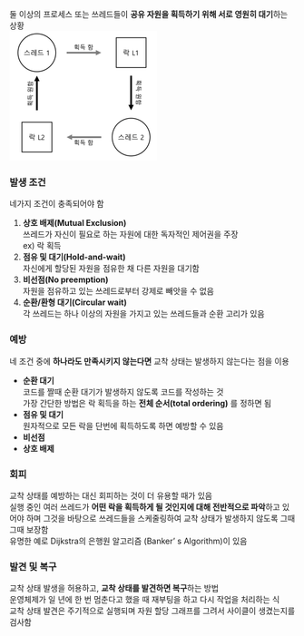 둘 이상의 프로세스 또는 쓰레드들이 **공유 자원을 획득하기 위해 서로 영원히 대기**하는 상황  
![](img/DeadLock.png)
### 발생 조건
네가지 조건이 충족되어야 함
1. **상호 배제(Mutual Exclusion)**  
   쓰레드가 자신이 필요로 하는 자원에 대한 독자적인 제어권을 주장  
   ex) 락 획득
2. **점유 및 대기(Hold-and-wait)**  
   자신에게 할당된 자원을 점유한 채 다른 자원을 대기함
3. **비선점(No preemption)**  
   자원을 점유하고 있는 쓰레드로부터 강제로 빼앗을 수 없음
4. **순환/환형 대기(Circular wait)**  
   각 쓰레드는 하나 이상의 자원을 가지고 있는 쓰레드들과 순환 고리가 있음

### 예방
네 조건 중에 **하나라도 만족시키지 않는다면** 교착 상태는 발생하지 않는다는 점을 이용
- **순환 대기**  
  코드를 짤때 순환 대기가 발생하지 않도록 코드를 작성하는 것  
  가장 간단한 방법은 락 획득을 하는 **전체 순서(total ordering)** 를 정하면 됨
- **점유 및 대기**  
  원자적으로 모든 락을 단번에 획득하도록 하면 예방할 수 있음
- **비선점**
- **상호 배제**
### 회피
교착 상태를 예방하는 대신 회피하는 것이 더 유용할 때가 있음  
실행 중인 여러 쓰레드가 **어떤 락을 획득하게 될 것인지에 대해 전반적으로 파악**하고 있어야 하며 그것을 바탕으로 쓰레드들을 스케줄링하여 교착 상태가 발생하지 않도록 그때그때 보장함  
유명한 예로 Dijkstra의 은행원 알고리즘 (Banker’ s Algorithm)이 있음
### 발견 및 복구
교착 상태 발생을 허용하고, **교착 상태를 발견하면 복구**하는 방법  
운영체제가 일 년에 한 번 멈춘다고 했을 때 재부팅을 하고 다시 작업을 처리하는 식  
교착 상태 발견은 주기적으로 실행되며 자원 할당 그래프를 그려서 사이클이 생겼는지를 검사함  
